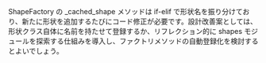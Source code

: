 ShapeFactory の \_cached_shape メソッドは if-elif で形状名を振り分けており、新たに形状を追加するたびにコード修正が必要です。設計改善案としては、形状クラス自体に名前を持たせて登録するか、リフレクション的に shapes モジュールを探索する仕組みを導入し、ファクトリメソッドの自動登録化を検討するとよいでしょう。
